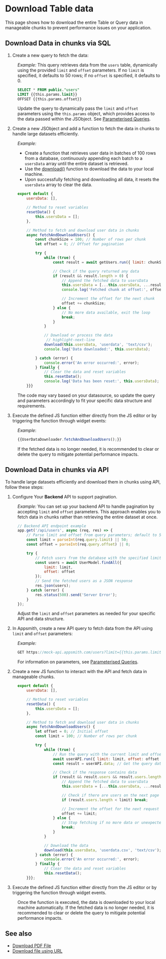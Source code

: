 # Download Table data

This page shows how to download the entire Table or Query data in manageable chunks to prevent performance issues on your application. 



## Download Data in chunks via SQL

1. Create a new query to fetch the data:

<dd>


*Example:* This query retrieves data from the `users` table, dynamically using the provided `limit` and `offset` parameters. If no `limit` is specified, it defaults to 50 rows; if no `offset` is specified, it defaults to 0.

 ```sql
SELECT * FROM public."users" 
LIMIT {{this.params.limit}} 
OFFSET {{this.params.offset}}
```

Update the query to dynamically pass the `limit` and `offset` parameters using the `this.params` object, which provides access to the data passed within the JSObject. See [Parameterised Queries](/connect-data/concepts/dynamic-queries).

</dd>


2. Create a new JSObject and add a function to fetch the data in chunks to handle large datasets efficiently.

<dd>



*Example:*

- Create a function that retrieves user data in batches of 100 rows from a database, continuously appending each batch to a `usersData` array until the entire dataset is retrieved.
- Use the [download()](/reference/appsmith-framework/widget-actions/download) function to download the data to your local machine.
- Upon successfully fetching and downloading all data, it resets the `usersData` array to clear the data.


```js
export default {
    usersData: [],

    // Method to reset variables
    resetData() {
        this.usersData = [];
    },

    // Method to fetch and download user data in chunks
    async fetchAndDownloadUsers() {
        const chunkSize = 100; // Number of rows per chunk
        let offset = 0; // Offset for pagination

        try {
            while (true) {
                const result = await getUsers.run({ limit: chunkSize, offset });

                // Check if the query returned any data
                if (result && result.length > 0) {
                    // Append the fetched data to usersData
                    this.usersData = [...this.usersData, ...result];
                    console.log('Fetched chunk at offset:', offset);

                    // Increment the offset for the next chunk
                    offset += chunkSize;
                } else {
                    // No more data available, exit the loop
                    break;
                }
            }

            // Download or process the data
             // highlight-next-line
            download(this.usersData, 'userdata', 'text/csv');
            console.log('Data downloaded:', this.usersData);

        } catch (error) {
            console.error('An error occurred:', error);
        } finally {
            // Clear the data and reset variables
            this.resetData();
            console.log('Data has been reset:', this.usersData);
    }}}
```

The code may vary based on your datasource, so update the query and parameters accordingly to fit your specific data structure and requirements.


</dd>

3. Execute the defined JS function either directly from the JS editor or by triggering the function through widget events:

<dd>

*Example*:

```js
{{UserDataDownloader.fetchAndDownloadUsers();}}
```

If the fetched data is no longer needed, it is recommended to clear or delete the query to mitigate potential performance impacts.

</dd>


## Download Data in chunks via API

To handle large datasets efficiently and download them in chunks using API, follow these steps:

1. Configure Your **Backend** API to support pagination.


<dd>

*Example:* You can set up your backend API to handle pagination by accepting `limit` and `offset` parameters. This approach enables you to fetch data in chunks rather than retrieving the entire dataset at once.


```js
// Backend API endpoint example
app.get('/api/users', async (req, res) => {
    // Parse limit and offset from query parameters; default to 50 and 0 if not provided
    const limit = parseInt(req.query.limit) || 50;
    const offset = parseInt(req.query.offset) || 0;

    try {
        // Fetch users from the database with the specified limit and offset
        const users = await UserModel.findAll({
            limit: limit,
            offset: offset
        });
        // Send the fetched users as a JSON response
        res.json(users);
    } catch (error) {
        res.status(500).send('Server Error');
    }
});
```

Adjust the `limit` and `offset` parameters as needed for your specific API and data structure.


</dd>

2. In Appsmith, create a new API query to fetch data from the API using `limit` and `offset` parameters:

<dd>

*Example:*

```js
GET https://mock-api.appsmith.com/users?limit={{this.params.limit}}&offset={{this.params.offset}}
```

For information on parameters, see [Parameterised Queries](/connect-data/concepts/dynamic-queries). 


</dd>


2. Create a new JS function to interact with the API and fetch data in manageable chunks. 

<dd>


```js
export default {
    usersData: [],

    // Method to reset variables
    resetData() {
        this.usersData = [];
    },

    // Method to fetch and download user data in chunks
    async fetchAndDownloadUsers() {
        let offset = 0; // Initial offset
        const limit = 100; // Number of rows per chunk

        try {
            while (true) {
                // Run the query with the current limit and offset
                await userAPI.run({ limit: limit, offset: offset });
                const result = userAPI.data; // Get the query data

                // Check if the response contains data
                if (result && result.users && result.users.length > 0) {
                    // Append the fetched data to usersData
                    this.usersData = [...this.usersData, ...result.users];

                    // Check if there are users on the next page
                    if (result.users.length < limit) break;

                    // Increment the offset for the next request
                    offset += limit;
                } else {
                    // Stop fetching if no more data or unexpected response structure
                    break;
                }
            }

            // Download the data
            download(this.usersData, 'userdata.csv', 'text/csv');
        } catch (error) {
            console.error('An error occurred:', error);
        } finally {
            // Clear the data and reset variables
            this.resetData();
    }}};
```

</dd>

3. Execute the defined JS function either directly from the JS editor or by triggering the function through widget events.

<dd>

Once the function is executed, the data is downloaded to your local machine automatically. If the fetched data is no longer needed, it is recommended to clear or delete the query to mitigate potential performance impacts.

</dd>


## See also

- [Download PDF File](/reference/appsmith-framework/widget-actions/download)
- [Download file using URL](/connect-data/how-to-guides/how-to-download-files-using-api#download-file-using-public-url)
